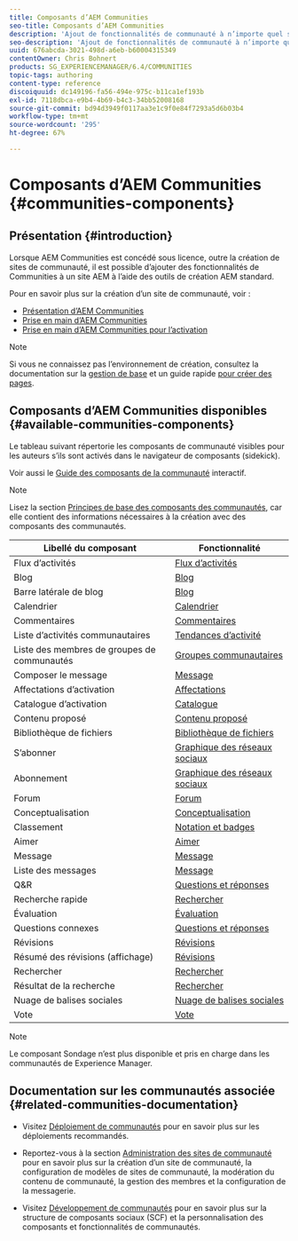 ```yaml
---
title: Composants d’AEM Communities
seo-title: Composants d’AEM Communities
description: 'Ajout de fonctionnalités de communauté à n’importe quel site AEM '
seo-description: 'Ajout de fonctionnalités de communauté à n’importe quel site AEM '
uuid: 676abcda-3021-498d-a6eb-b60004315349
contentOwner: Chris Bohnert
products: SG_EXPERIENCEMANAGER/6.4/COMMUNITIES
topic-tags: authoring
content-type: reference
discoiquuid: dc149196-fa56-494e-975c-b11ca1ef193b
exl-id: 7118dbca-e9b4-4b69-b4c3-34bb52008168
source-git-commit: bd94d3949f0117aa3e1c9f0e84f7293a5d6b03b4
workflow-type: tm+mt
source-wordcount: '295'
ht-degree: 67%

---
```


# Composants d’AEM Communities {#communities-components}

## Présentation {#introduction}

Lorsque AEM Communities est concédé sous licence, outre la création de sites de communauté, il est possible d’ajouter des fonctionnalités de Communities à un site AEM à l’aide des outils de création AEM standard.

Pour en savoir plus sur la création d’un site de communauté, voir :

* [Présentation d’AEM Communities](overview.md)
* [Prise en main d’AEM Communities](getting-started.md)
* [Prise en main d’AEM Communities pour l’activation](getting-started-enablement.md)

>[!NOTE]
>
>Si vous ne connaissez pas l’environnement de création, consultez la documentation sur la [gestion de base](../../help/sites-authoring/basic-handling.md) et un guide rapide [pour créer des pages](../../help/sites-authoring/qg-page-authoring.md).

## Composants d’AEM Communities disponibles {#available-communities-components}

Le tableau suivant répertorie les composants de communauté visibles pour les auteurs s’ils sont activés dans le navigateur de composants (sidekick).

Voir aussi le [Guide des composants de la communauté](components-guide.md) interactif.

>[!NOTE]
>
>Lisez la section [Principes de base des composants des communautés](basics.md), car elle contient des informations nécessaires à la création avec des composants des communautés.

| **Libellé du composant**  | **Fonctionnalité** |
|---|---|
| Flux d’activités | [Flux d’activités](activities.md) |
| Blog | [Blog](blog-feature.md) |
| Barre latérale de blog | [Blog](blog-feature.md) |
| Calendrier | [Calendrier](calendar.md) |
| Commentaires | [Commentaires](comments.md) |
| Liste d’activités communautaires | [Tendances d’activité](trends.md) |
| Liste des membres de groupes de communautés | [Groupes communautaires](creating-groups.md) |
| Composer le message | [Message](configure-messaging.md) |
| Affectations d’activation | [Affectations](assignments.md) |
| Catalogue d’activation | [Catalogue](catalog.md) |
| Contenu proposé | [Contenu proposé](featured.md) |
| Bibliothèque de fichiers | [Bibliothèque de fichiers](file-library.md) |
| S’abonner | [Graphique des réseaux sociaux](socialgraph.md) |
| Abonnement | [Graphique des réseaux sociaux](socialgraph.md) |
| Forum | [Forum](forum.md) |
| Conceptualisation | [Conceptualisation](ideation-feature.md) |
| Classement | [Notation et badges](enabling-leaderboard.md) |
| Aimer | [Aimer](liking.md) |
| Message | [Message](configure-messaging.md) |
| Liste des messages | [Message](configure-messaging.md) |
| Q&amp;R | [Questions et réponses](working-with-qna.md) |
| Recherche rapide | [Rechercher](search.md) |
| Évaluation | [Évaluation](rating.md) |
| Questions connexes | [Questions et réponses](working-with-qna.md) |
| Révisions | [Révisions](reviews.md) |
| Résumé des révisions (affichage) | [Révisions](reviews.md) |
| Rechercher | [Rechercher](search.md) |
| Résultat de la recherche | [Rechercher](search.md) |
| Nuage de balises sociales | [Nuage de balises sociales](tagcloud.md) |
| Vote | [Vote](voting.md) |

>[!NOTE]
>
>Le composant Sondage n’est plus disponible et pris en charge dans les communautés de Experience Manager.

## Documentation sur les communautés associée {#related-communities-documentation}

* Visitez [Déploiement de communautés](deploy-communities.md) pour en savoir plus sur les déploiements recommandés.

* Reportez-vous à la section [Administration des sites de communauté](administer-landing.md) pour en savoir plus sur la création d’un site de communauté, la configuration de modèles de sites de communauté, la modération du contenu de communauté, la gestion des membres et la configuration de la messagerie.

* Visitez [Développement de communautés](communities.md) pour en savoir plus sur la structure de composants sociaux (SCF) et la personnalisation des composants et fonctionnalités de communautés.
